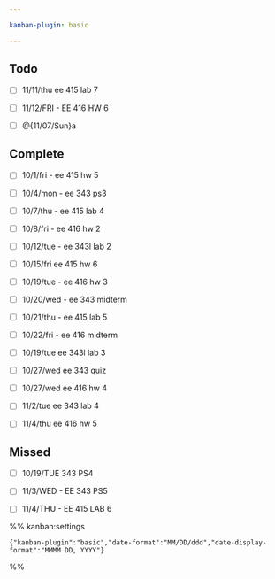 ```yaml
---

kanban-plugin: basic

---
```


## Todo

- [ ] 11/11/thu ee 415 lab 7
- [ ] 11/12/FRI - EE 416 HW 6
- [ ] @{11/07/Sun}a


## Complete

- [ ] 10/1/fri - ee 415 hw 5
- [ ] 10/4/mon - ee 343 ps3
- [ ] 10/7/thu - ee 415 lab 4
- [ ] 10/8/fri - ee 416 hw 2
- [ ] 10/12/tue - ee 343l lab 2
- [ ] 10/15/fri ee 415 hw 6
- [ ] 10/19/tue - ee 416 hw 3
- [ ] 10/20/wed - ee 343 midterm
- [ ] 10/21/thu - ee 415 lab 5
- [ ] 10/22/fri - ee 416 midterm
- [ ] 10/19/tue ee 343l lab 3
- [ ] 10/27/wed ee 343 quiz
- [ ] 10/27/wed ee 416 hw 4
- [ ] 11/2/tue ee 343 lab 4
- [ ] 11/4/thu ee 416 hw 5


## Missed

- [ ] 10/19/TUE 343 PS4
- [ ] 11/3/WED - EE 343 PS5
- [ ] 11/4/THU - EE 415 LAB 6




%% kanban:settings
```
{"kanban-plugin":"basic","date-format":"MM/DD/ddd","date-display-format":"MMMM DD, YYYY"}
```
%%